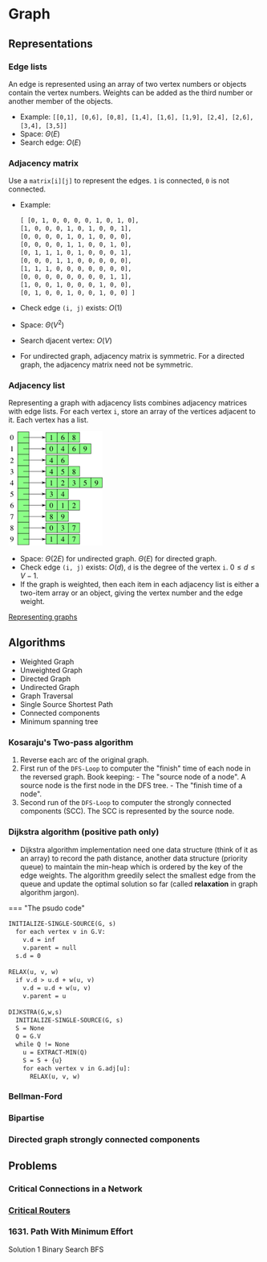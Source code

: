 # Graph

## Representations

### Edge lists

An edge is represented using an array of two vertex numbers or objects contain
the vertex numbers. Weights can be added as the third number or another member
of the objects.

* Example: `[[0,1], [0,6], [0,8], [1,4], [1,6], [1,9], [2,4], [2,6], [3,4], [3,5]]`
* Space: $\Theta(E)$
* Search edge: $O(E)$

### Adjacency matrix

Use a `matrix[i][j]` to represent the edges. `1` is connected, `0` is not connected.

* Example:

    ```text
    [ [0, 1, 0, 0, 0, 0, 1, 0, 1, 0],
    [1, 0, 0, 0, 1, 0, 1, 0, 0, 1],
    [0, 0, 0, 0, 1, 0, 1, 0, 0, 0],
    [0, 0, 0, 0, 1, 1, 0, 0, 1, 0],
    [0, 1, 1, 1, 0, 1, 0, 0, 0, 1],
    [0, 0, 0, 1, 1, 0, 0, 0, 0, 0],
    [1, 1, 1, 0, 0, 0, 0, 0, 0, 0],
    [0, 0, 0, 0, 0, 0, 0, 0, 1, 1],
    [1, 0, 0, 1, 0, 0, 0, 1, 0, 0],
    [0, 1, 0, 0, 1, 0, 0, 1, 0, 0] ]
    ```

* Check edge `(i, j)` exists: $O(1)$
* Space: $\Theta(V^2)$
* Search djacent vertex: $O(V)$
* For undirected graph, adjacency matrix is symmetric. For a directed graph, the
  adjacency matrix need not be symmetric.

### Adjacency list

Representing a graph with adjacency lists combines adjacency matrices with edge lists. For each vertex `i`, store an array of the vertices adjacent to it. Each vertex has a list.

![Adjacency list](fig/adjacency-list.png)

* Space: $\Theta(2E)$ for undirected graph. $\Theta(E)$ for directed graph.
* Check edge `(i, j)` exists: $O(d)$, `d` is the degree of the vertex `i`. $0 \leq d \leq V - 1$.
* If the graph is weighted, then each item in each adjacency list is either a two-item array or an object, giving the vertex number and the edge weight.

[Representing graphs](https://www.khanacademy.org/computing/computer-science/algorithms/graph-representation/a/representing-graphs)

## Algorithms

* Weighted Graph
* Unweighted Graph
* Directed Graph
* Undirected Graph
* Graph Traversal
* Single Source Shortest Path
* Connected components
* Minimum spanning tree

### Kosaraju's Two-pass algorithm

1. Reverse each arc of the original graph.
2. First run of the  `DFS-Loop` to computer the "finish" time of each node in
   the reversed graph. Book keeping:
       - The "source node of a node". A source node is the first node in the DFS tree.
       - The "finish time of a node".
3. Second run of the `DFS-Loop` to computer the strongly connected components (SCC).
   The SCC is represented by the source node.

### Dijkstra algorithm (positive path only)

* Dijkstra algorithm implementation need one data structure (think of it as an
  array) to record the path distance, another data structure (priority queue) to
  maintain the min-heap which is ordered by the key of the edge weights. The
  algorithm greedily select the smallest edge from the queue and update the
  optimal solution so far (called **relaxation** in graph algorithm jargon).

=== "The psudo code"

```text
INITIALIZE-SINGLE-SOURCE(G, s)
  for each vertex v in G.V:
    v.d = inf
    v.parent = null
  s.d = 0

RELAX(u, v, w)
  if v.d > u.d + w(u, v)
    v.d = u.d + w(u, v)
    v.parent = u  

DIJKSTRA(G,w,s)
  INITIALIZE-SINGLE-SOURCE(G, s)
  S = None
  Q = G.V
  while Q != None
    u = EXTRACT-MIN(Q)
    S = S + {u}
    for each vertex v in G.adj[u]:
      RELAX(u, v, w)
```

### Bellman-Ford

### Bipartise

### Directed graph strongly connected components

## Problems

### Critical Connections in a Network

### [Critical Routers](https://leetcode.com/discuss/interview-question/436073/)

### 1631. Path With Minimum Effort

Solution 1 Binary Search BFS